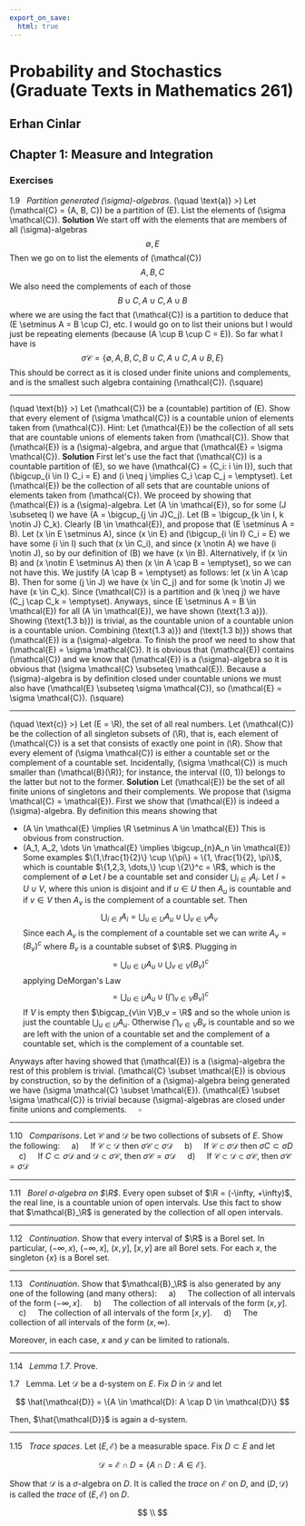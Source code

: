 ```yaml
---
export_on_save:
  html: true
---
```

<style>
.katex-display { overflow: auto hidden }
img {display: block; margin: 0 auto;}
</style>

# Probability and Stochastics (Graduate Texts in Mathematics 261)
## Erhan Cinlar

## Chapter 1: Measure and Integration

### Exercises

1.9 &nbsp; *Partition generated \(\sigma\)-algebras*.
\(\quad \text{a)} \>\) Let \(\mathcal{C} = \{A, B, C\}\) be a partition of \(E\). List the elements of \(\sigma \mathcal{C}\).
**Solution**
We start off with the elements that are members of all \(\sigma\)-algebras
$$
\emptyset, E
$$
Then we go on to list the elements of \(\mathcal{C}\)
$$
A, B, C
$$
We also need the complements of each of those
$$
B \cup C, A \cup C, A \cup B
$$
where we are using the fact that \(\mathcal{C}\) is a partition to deduce that \(E \setminus A = B \cup C\), etc. I would go on to list their unions but I would just be repeating elements (because \(A \cup B \cup C = E\)). So far what I have is
$$
\sigma \mathcal{C} = \{\emptyset, A, B, C, B \cup C, A \cup C, A \cup B, E\}
$$
This should be correct as it is closed under finite unions and complements, and is the smallest such algebra containing \(\mathcal{C}\). \(\square\)

---

\(\quad \text{b)} \>\) Let \(\mathcal{C}\) be a (countable) partition of \(E\). Show that every element of \(\sigma \mathcal{C}\) is a countable union of elements taken from \(\mathcal{C}\). Hint: Let \(\mathcal{E}\) be the collection of all sets that are countable unions of elements taken from \(\mathcal{C}\). Show that \(\mathcal{E}\) is a \(\sigma\)-algebra, and argue that \(\mathcal{E} = \sigma \mathcal{C}\).
**Solution**
First let's use the fact that \(\mathcal{C}\) is a countable partition of \(E\), so we have \(\mathcal{C} = \{C_i: i \in I\}\), such that \(\bigcup_{i \in I} C_i = E\) and \(i \neq j \implies C_i \cap C_j = \emptyset\). Let \(\mathcal{E}\) be the collection of all sets that are countable unions of elements taken from \(\mathcal{C}\). We proceed by showing that \(\mathcal{E}\) is a \(\sigma\)-algebra.
Let \(A \in \mathcal{E}\), so for some \(J \subseteq I\) we have \(A = \bigcup_{j \in J}C_j\). Let \(B = \bigcup_{k \in I, k \notin J} C_k\). Clearly \(B \in \mathcal{E}\), and propose that \(E \setminus A = B\). Let \(x \in E \setminus A\), since \(x \in E\) and \(\bigcup_{i \in I} C_i = E\) we have some \(i \in I\) such that \(x \in C_i\), and since \(x \notin A\) we have \(i \notin J\), so by our definition of \(B\) we have \(x \in B\). Alternatively, if \(x \in B\) and \(x \notin E \setminus A\) then \(x \in A \cap B = \emptyset\), so we can not have this. We justify \(A \cap B = \emptyset\) as follows: let \(x \in A \cap B\). Then for some \(j \in J\) we have \(x \in C_j\) and for some \(k \notin J\) we have \(x \in C_k\). Since \(\mathcal{C}\) is a partition and \(k \neq j\) we have \(C_j \cap C_k = \emptyset\). Anyways, since \(E \setminus A = B \in \mathcal{E}\) for all \(A \in \mathcal{E}\), we have shown \(\text{1.3 a)}\).
Showing \(\text{1.3 b)}\) is trivial, as the countable union of a countable union is a countable union.
Combining \(\text{1.3 a)}\) and \(\text{1.3 b)}\) shows that \(\mathcal{E}\) is a \(\sigma\)-algebra.
To finish the proof we need to show that \(\mathcal{E} = \sigma \mathcal{C}\). It is obvious that \(\mathcal{E}\) contains \(\mathcal{C}\) and we know that \(\mathcal{E}\) is a \(\sigma\)-algebra so it is obvious that \(\sigma \mathcal{C} \subseteq \mathcal{E}\). Because a \(\sigma\)-algebra is by definition closed under countable unions we must also have \(\mathcal{E} \subseteq \sigma \mathcal{C}\), so \(\mathcal{E} = \sigma \mathcal{C}\). \(\square\)

---

\(\quad \text{c)} \>\) Let \(E = \R\), the set of all real numbers. Let \(\mathcal{C}\) be the collection of all singleton subsets of \(\R\), that is, each element of \(\mathcal{C}\) is a set that consists of exactly one point in \(\R\). Show that every element of \(\sigma \mathcal{C}\) is either a countable set or the complement of a countable set. Incidentally, \(\sigma \mathcal{C}\) is much smaller than \(\mathcal{B}(\R)\); for instance, the interval \((0, 1)\) belongs to the latter but not to the former.
**Solution**
Let \(\mathcal{E}\) be the set of all finite unions of singletons and their complements. We propose that \(\sigma \mathcal{C} = \mathcal{E}\).
First we show that \(\mathcal{E}\) is indeed a \(\sigma\)-algebra. By definition this means showing that
* \(A \in \mathcal{E} \implies \R \setminus A \in \mathcal{E}\)
This is obvious from construction.
* \(A_1, A_2, \dots \in \mathcal{E} \implies \bigcup_{n}A_n \in \mathcal{E}\)
Some examples
$\{1,\frac{1}{2}\} \cup \{\pi\} = \{1, \frac{1}{2}, \pi\}$, which is countable
$\{1,2,3, \dots,\} \cup \{2\}^c = \R$, which is the complement of $\emptyset$
Let $I$ be a countable set and consider $\bigcup_{i \in I}A_i$. Let $I = U \cup V$, where this union is disjoint and if $u \in U$ then $A_u$ is countable and if $v \in V$ then $A_v$ is the complement of a countable set. Then 
$$
\bigcup_{i \in I} A_i = \bigcup_{u \in U} A_u \cup \bigcup_{v \in V} A_v 
$$
Since each $A_v$ is the complement of a countable set we can write $A_v = (B_v)^{c}$ where $B_v$ is a countable subset of $\R$. Plugging in
$$
= \bigcup_{u \in U}A_u \cup \bigcup_{v \in V} (B_v)^{c}
$$
applying DeMorgan's Law
$$
= \bigcup_{u \in U}A_u \cup \left(\bigcap_{v \in V} B_v\right)^{c}
$$
If $V$ is empty then $\bigcap_{v\in V}B_v = \R$ and so the whole union is just the countable $\bigcup_{u \in U} A_u$. Otherwise $\bigcap_{v\in V}B_v$ is countable and so we are left with the union of a countable set and the complement of a countable set, which is the complement of a countable set.

Anyways after having showed that \(\mathcal{E}\) is a \(\sigma\)-algebra the rest of this problem is trivial. \(\mathcal{C} \subset \mathcal{E}\) is obvious by construction, so by the definition of a \(\sigma\)-algebra being generated we have \(\sigma \mathcal{C} \subset \mathcal{E}\). \(\mathcal{E} \subset \sigma \mathcal{C}\) is trivial because \(\sigma\)-algebras are closed under finite unions and complements. $\quad \square$

---

1.10 &nbsp; _Comparisons_. Let $\mathcal{C}$ and $\mathcal{D}$ be two collections of subsets of $E$. Show the following:
$\quad \text{a)} \quad$ If $\mathcal{C} \subset \mathcal{D}$ then $\sigma \mathcal{C} \subset \sigma \mathcal{D}$
$\quad \text{b)} \quad$ If $\mathcal{C} \subset \sigma \mathcal{D}$ then $\sigma C \subset \sigma D$
$\quad \text{c)} \quad$ If $C \subset \sigma \mathcal{D}$ and $\mathcal{D} \subset \sigma \mathcal{C}$, then $\sigma \mathcal{C} = \sigma \mathcal{D}$
$\quad \text{d)} \quad$ If $\mathcal{C} \subset \mathcal{D} \subset \sigma \mathcal{C}$, then $\sigma \mathcal{C} = \sigma \mathcal{D}$

---

1.11 &nbsp; _Borel $\sigma$-algebra on $\R$_. Every open subset of $\R = (-\infty, +\infty)$, the real line, is a countable union of open intervals. Use this fact to show that $\mathcal{B}_\R$ is generated by the collection of all open intervals.

---

1.12 &nbsp; _Continuation_. Show that every interval of $\R$ is a Borel set. In particular, $(-\infty, x)$, $(-\infty,x]$, $(x,y]$, $[x,y]$ are all Borel sets. For each $x$, the singleton $\{x\}$ is a Borel set.

---

1.13 &nbsp; _Continuation_. Show that $\mathcal{B}_\R$ is also generated by any one of the following (and many others):
$\quad \text{a)} \quad$ The collection of all intervals of the form $(-\infty, x]$.
$\quad \text{b)} \quad$ The collection of all intervals of the form $(x,y]$.
$\quad \text{c)} \quad$ The collection of all intervals of the form $[x,y]$.
$\quad \text{d)} \quad$ The collection of all intervals of the form $(x, \infty)$.

Moreover, in each case, $x$ and $y$ can be limited to rationals.

---

1.14 &nbsp; _Lemma 1.7_. Prove.

1.7 &nbsp; Lemma. Let $\mathcal{D}$ be a d-system on $E$. Fix $D$ in $\mathcal{D}$ and let 

$$
\hat{\mathcal{D}} = \{A \in \mathcal{D}: A \cap D \in \mathcal{D}\}
$$

Then, $\hat{\mathcal{D}}$ is again a d-system.

---

1.15 &nbsp; _Trace spaces_. Let $(E, \mathcal{E})$ be a measurable space. Fix $D \subset E$ and let

$$
\mathcal{D} = \mathcal{E} \cap D = \{A \cap D: A \in \mathcal{E}\}.
$$

Show that $\mathcal{D}$ is a $\sigma$-algebra on $D$. It is called the _trace_ on $\mathcal{E}$ on $D$, and $(D,\mathcal{D})$ is called the _trace_ of $(E,\mathcal{E})$ on $D$.

$$
\\
$$